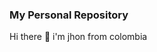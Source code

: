 ### My Personal Repository
Hi there 👋 i'm jhon from colombia

<!--
**jhonvelandia6/jhonvelandia6** is a ✨ _special_ ✨ repository because its `README.md` (this file) appears on your GitHub profile.

- 🔭 I’m currently working on myself
- 🌱 I’m currently learning to program
- 🤔 I’m looking for anything can help me to learn more
- 💬 don't ask me anything
- 📫 How to reach me: jhonalex51@gmail.com
- nothing more to tell, thank's to everyone for help me
-->
